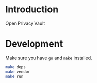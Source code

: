 # Introduction
Open Privacy Vault

# Development
Make sure you have `go` and `make` installed.

```sh
make deps
make vendor
make run
```
